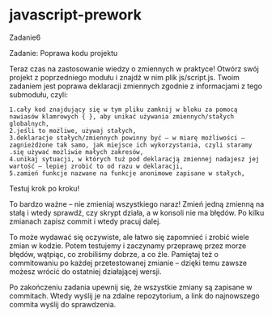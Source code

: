 # javascript-prework

Zadanie6

Zadanie: Poprawa kodu projektu

Teraz czas na zastosowanie wiedzy o zmiennych w praktyce! Otwórz swój projekt z poprzedniego modułu i znajdź w nim plik js/script.js. Twoim zadaniem jest poprawa deklaracji zmiennych zgodnie z informacjami z tego submodułu, czyli:

    1.cały kod znajdujący się w tym pliku zamknij w bloku za pomocą nawiasów klamrowych { }, aby unikać używania zmiennych/stałych globalnych,
    2.jeśli to możliwe, używaj stałych,
    3.deklaracje stałych/zmiennych powinny być – w miarę możliwości – zagnieżdżone tak samo, jak miejsce ich wykorzystania, czyli staramy .się używać możliwie małych zakresów,
    4.unikaj sytuacji, w których tuż pod deklaracją zmiennej nadajesz jej wartość – lepiej zrobić to od razu w deklaracji,
    5.zamień funkcje nazwane na funkcje anonimowe zapisane w stałych,

Testuj krok po kroku!

To bardzo ważne – nie zmieniaj wszystkiego naraz! Zmień jedną zmienną na stałą i wtedy sprawdź, czy skrypt działa, a w konsoli nie ma błędów. Po kilku zmianach zapisz commit i wtedy pracuj dalej.

To może wydawać się oczywiste, ale łatwo się zapomnieć i zrobić wiele zmian w kodzie. Potem testujemy i zaczynamy przeprawę przez morze błędów, wątpiąc, co zrobiliśmy dobrze, a co źle. Pamiętaj też o commitowaniu po każdej przetestowanej zmianie – dzięki temu zawsze możesz wrócić do ostatniej działającej wersji.

Po zakończeniu zadania upewnij się, że wszystkie zmiany są zapisane w commitach. Wtedy wyślij je na zdalne repozytorium, a link do najnowszego commita wyślij do sprawdzenia.

